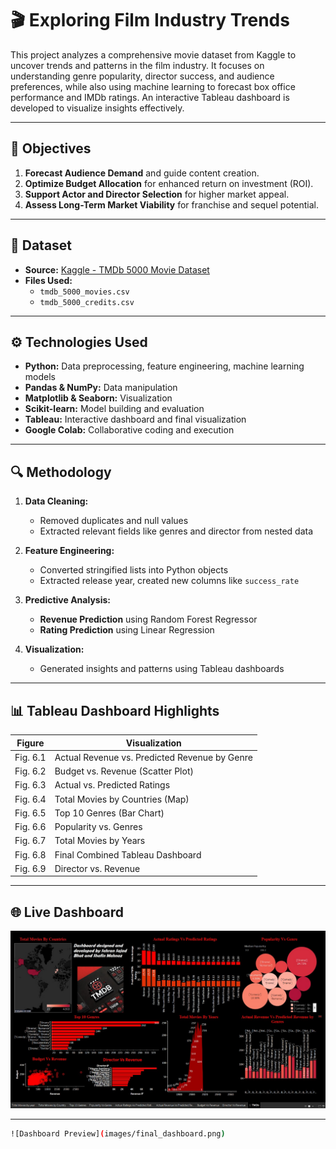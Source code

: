 # 🎬 Exploring Film Industry Trends

This project analyzes a comprehensive movie dataset from Kaggle to uncover trends and patterns in the film industry. It focuses on understanding genre popularity, director success, and audience preferences, while also using machine learning to forecast box office performance and IMDb ratings. An interactive Tableau dashboard is developed to visualize insights effectively.

---

## 📌 Objectives

1. **Forecast Audience Demand** and guide content creation.  
2. **Optimize Budget Allocation** for enhanced return on investment (ROI).  
3. **Support Actor and Director Selection** for higher market appeal.  
4. **Assess Long-Term Market Viability** for franchise and sequel potential.  

---

## 📂 Dataset

- **Source:** [Kaggle - TMDb 5000 Movie Dataset](https://www.kaggle.com/datasets/tmdb/tmdb-movie-metadata)  
- **Files Used:**
  - `tmdb_5000_movies.csv`
  - `tmdb_5000_credits.csv`

---

## ⚙️ Technologies Used

- **Python:** Data preprocessing, feature engineering, machine learning models  
- **Pandas & NumPy:** Data manipulation  
- **Matplotlib & Seaborn:** Visualization  
- **Scikit-learn:** Model building and evaluation  
- **Tableau:** Interactive dashboard and final visualization  
- **Google Colab:** Collaborative coding and execution  

---

## 🔍 Methodology

1. **Data Cleaning:**
   - Removed duplicates and null values  
   - Extracted relevant fields like genres and director from nested data  

2. **Feature Engineering:**
   - Converted stringified lists into Python objects  
   - Extracted release year, created new columns like `success_rate`  

3. **Predictive Analysis:**
   - **Revenue Prediction** using Random Forest Regressor  
   - **Rating Prediction** using Linear Regression  

4. **Visualization:**
   - Generated insights and patterns using Tableau dashboards  

---

## 📊 Tableau Dashboard Highlights

| Figure | Visualization                                |
|--------|----------------------------------------------|
| Fig. 6.1 | Actual Revenue vs. Predicted Revenue by Genre |
| Fig. 6.2 | Budget vs. Revenue (Scatter Plot)            |
| Fig. 6.3 | Actual vs. Predicted Ratings                 |
| Fig. 6.4 | Total Movies by Countries (Map)              |
| Fig. 6.5 | Top 10 Genres (Bar Chart)                    |
| Fig. 6.6 | Popularity vs. Genres                        |
| Fig. 6.7 | Total Movies by Years                        |
| Fig. 6.8 | Final Combined Tableau Dashboard             |
| Fig. 6.9 | Director vs. Revenue                         |

---

## 🌐 Live Dashboard

[![Final Tableau Dashboard](https://github.com/ShafinMz08/Exploring-film-Industry-Trends/blob/main/images/dashboard.jpeg)](https://public.tableau.com/views/TMDb_movie_analysis/TMDb?:language=en-US&publish=yes&:sid=&:redirect=auth&:display_count=n&:origin=viz_share_link)


---



```bash
![Dashboard Preview](images/final_dashboard.png)
